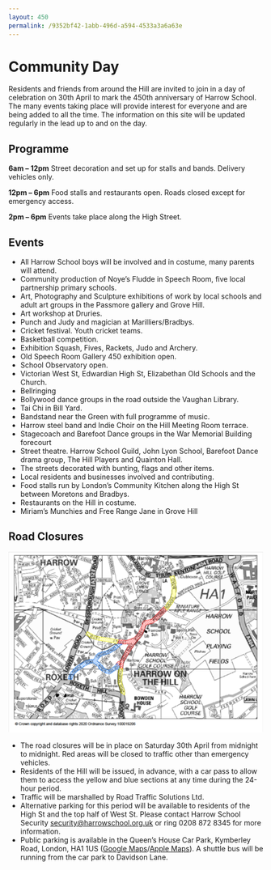 ```yaml
---
layout: 450
permalink: /9352bf42-1abb-496d-a594-4533a3a6a63e
---
```



# Community Day

Residents and friends from around the Hill are invited to join in a day of celebration on 30th April to mark the 450th anniversary of Harrow School. The many events taking place will provide interest for everyone and are being added to all the time. The information on this site will be updated regularly in the lead up to and on the day.

## Programme
**6am – 12pm** Street decoration and set up for stalls and bands. Delivery vehicles only.

**12pm – 6pm** Food stalls and restaurants open. Roads closed except for emergency access.

**2pm – 6pm** Events take place along the High Street.

## Events
- All Harrow School boys will be involved and in costume, many parents will attend. 
- Community production of Noye’s Fludde in Speech Room, five local partnership primary schools.
- Art, Photography and Sculpture exhibitions of work by local schools and adult art groups in the Passmore gallery and Grove Hill.
- Art workshop at Druries.
- Punch and Judy and magician at Marilliers/Bradbys.
- Cricket festival. Youth cricket teams.
- Basketball competition.
- Exhibition Squash, Fives, Rackets, Judo and Archery.
- Old Speech Room Gallery 450 exhibition open.
- School Observatory open. 
- Victorian West St, Edwardian High St, Elizabethan Old Schools and the Church.
- Bellringing 
- Bollywood dance groups in the road outside the Vaughan Library.
- Tai Chi in Bill Yard.
- Bandstand near the Green with full programme of music.
- Harrow steel band and Indie Choir on the Hill Meeting Room terrace.
- Stagecoach and Barefoot Dance groups in the War Memorial Building forecourt
- Street theatre. Harrow School Guild, John Lyon School, Barefoot Dance drama group, The Hill Players and Quainton Hall. 
- The streets decorated with bunting, flags and other items.
- Local residents and businesses involved and contributing.
- Food stalls run by London’s Community Kitchen along the High St between Moretons and Bradbys.
- Restaurants on the Hill in costume.
- Miriam’s Munchies and Free Range Jane in Grove Hill

## Road Closures
![Road Closures Map](/450/road_closures.png)
- The road closures will be in place on Saturday 30th April from midnight to midnight. Red areas will be closed to traffic other than emergency vehicles. 
- Residents of the Hill will be issued, in advance, with a car pass to allow them to access the yellow and blue sections at any time during the 24-hour period. 
- Traffic will be marshalled by Road Traffic Solutions Ltd.
- Alternative parking for this period will be available to residents of the High St and the top half of West St. Please contact Harrow School Security [security@harrowschool.org.uk](mailto:security@harrowschool.org.uk) or ring 0208 872 8345 for more information.
- Public parking is available in the Queen’s House Car Park, Kymberley Road, London, HA1 1US ([Google Maps](https://goo.gl/maps/keAqtqzrvP2NYrpA6)/[Apple Maps](https://maps.apple.com/?address=104%20College%20Road,%20Harrow,%20HA1%201BQ,%20England&auid=11423917619285009007&ll=51.580760,-0.339339)). A shuttle bus will be running from the car park to Davidson Lane.
 